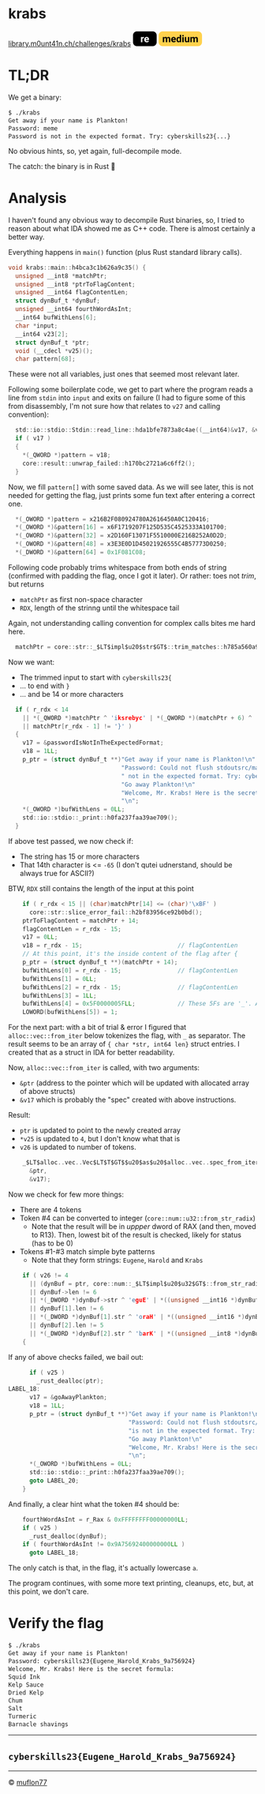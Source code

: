# krabs

[library.m0unt41n.ch/challenges/krabs](https://library.m0unt41n.ch/challenges/krabs) ![](../../resources/re.svg) ![](../../resources/medium.svg) 

# TL;DR

We get a binary:

```
$ ./krabs 
Get away if your name is Plankton!
Password: meme
Password is not in the expected format. Try: cyberskills23{...}
```

No obvious hints, so, yet again, full-decompile mode.

The catch: the binary is in Rust &#128578;

# Analysis

I haven't found any obvious way to decompile Rust binaries, so, I tried to reason
about what IDA showed me as C++ code. There is almost certainly a better way.

Everything happens in `main()` function (plus Rust standard library calls).

```c
void krabs::main::h4bca3c1b626a9c35() {
  unsigned __int8 *matchPtr;
  unsigned __int8 *ptrToFlagContent;
  unsigned __int64 flagContentLen;
  struct dynBuf_t *dynBuf;
  unsigned __int64 fourthWordAsInt;
  __int64 bufWithLens[6];
  char *input;
  __int64 v23[2];
  struct dynBuf_t *ptr;
  void (__cdecl *v25)();
  char pattern[68];
```

These were not all variables, just ones that seemed most relevant later.

Following some boilerplate code, we get to part where the program reads a line
from `stdin` into `input` and exits on failure (I had to figure some of this
from disassembly, I'm not sure how that relates to `v27` and calling convention):

```c
  std::io::stdio::Stdin::read_line::hda1bfe7873a8c4ae((__int64)&v17, &v27);
  if ( v17 )
  {
    *(_QWORD *)pattern = v18;
    core::result::unwrap_failed::h170bc2721a6c6ff2();
  }
```

Now, we fill `pattern[]` with some saved data. As we will see later, this is not
needed for getting the flag, just prints some fun text after entering a correct one.

```c
  *(_OWORD *)pattern = x216B2F080924780A2616450A0C120416;
  *(_OWORD *)&pattern[16] = x6F1719207F125D535C4525333A101700;
  *(_OWORD *)&pattern[32] = x2D160F13071F5510000E216B252A0D2D;
  *(_OWORD *)&pattern[48] = x3E3E0D1D45021926555C4B57773D0250;
  *(_DWORD *)&pattern[64] = 0x1F081C08;
```

Following code probably trims whitespace from both ends of string (confirmed with
padding the flag, once I got it later). Or rather: toes not *trim*, but returns

*   `matchPtr` as first non-space character
*   `RDX`, length of the strinng until the whitespace tail

Again, not understanding calling convention for complex calls bites me hard here.

```c
  matchPtr = core::str::_$LT$impl$u20$str$GT$::trim_matches::h785a560a9ba03b7e((unsigned __int8 *)input, v23[1], v3, v4);
```

Now we want:

*   The trimmed input to start with `cyberskills23{`
*   ... to end with `}`
*   ... and be 14 or more characters

```c
  if ( r_rdx < 14
    || *(_QWORD *)matchPtr ^ 'iksrebyc' | *(_QWORD *)(matchPtr + 6) ^ '{32sllik'
    || matchPtr[r_rdx - 1] != '}' )
  {
    v17 = &passwordIsNotInTheExpectedFormat;
    v18 = 1LL;
    p_ptr = (struct dynBuf_t **)"Get away if your name is Plankton!\n"
                                "Password: Could not flush stdoutsrc/main.rsInput couldn't be read from stdin.Password is"
                                " not in the expected format. Try: cyberskills23{...}\n"
                                "Go away Plankton!\n"
                                "Welcome, Mr. Krabs! Here is the secret formula:\n"
                                "\n";
    *(_OWORD *)bufWithLens = 0LL;
    std::io::stdio::_print::h0fa237faa39ae709();
  }
```

If above test passed, we now check if:

*   The string has 15 or more characters
*   That 14th character is &lt;= `-65` (I don't qutei udnerstand, should be always true for ASCII?)

BTW, `RDX` still contains the length of the input at this point

```c
    if ( r_rdx < 15 || (char)matchPtr[14] <= (char)'\xBF' )
      core::str::slice_error_fail::h2bf83956ce92b0bd();
    ptrToFlagContent = matchPtr + 14;
    flagContentLen = r_rdx - 15;
    v17 = 0LL;
    v18 = r_rdx - 15;                           // flagContentLen
    // At this point, it's the inside content of the flag after {
    p_ptr = (struct dynBuf_t **)(matchPtr + 14);
    bufWithLens[0] = r_rdx - 15;                // flagContentLen
    bufWithLens[1] = 0LL;
    bufWithLens[2] = r_rdx - 15;                // flagContentLen
    bufWithLens[3] = 1LL;
    bufWithLens[4] = 0x5F0000005FLL;            // These 5Fs are '_'. A hint for spec_from_iter below!
    LOWORD(bufWithLens[5]) = 1;
```

For the next part: with a bit of trial &amp; error I figured that
`alloc::vec::from_iter` below tokenizes the flag, with `_` as separator.
The result seems to be an array of `{ char *str, int64 len}` struct entries.
I created that as a struct in IDA for better readability.

Now, `alloc::vec::from_iter` is called, with two arguments:

*   `&ptr` (address to the pointer which will be updated with allocated array of above structs)
*   `&v17` which is probably the "spec" created with above instructions.

Result:

*   `ptr` is updated to point to the newly created array
*   `*v25` is updated to `4`, but I don't know what that is
*   `v26` is updated to number of tokens.

```c
    _$LT$alloc..vec..Vec$LT$T$GT$$u20$as$u20$alloc..vec..spec_from_iter..SpecFromIter$LT$T$C$I$GT$$GT$::from_iter::h3b6d0b4f7d0c206c(
      &ptr,
      &v17);
```

Now we check for few more things:

*   There are 4 tokens
*   Token #4 can be converted to integer (`core::num::u32::from_str_radix`)
    *   Note that the result will be in *uppper* dword of RAX (and then, moved to R13).
        Then, lowest bit of the result is checked, likely for status (has to be 0)
*   Tokens #1-#3 match simple byte patterns
    *   Note that they form strings: `Eugene`, `Harold` and `Krabs`

```c
    if ( v26 != 4
      || (dynBuf = ptr, core::num::_$LT$impl$u20$u32$GT$::from_str_radix::h1017d546e426c0f3(), (r_Rax & 1) != 0)
      || dynBuf->len != 6
      || *(_DWORD *)dynBuf->str ^ 'eguE' | *((unsigned __int16 *)dynBuf->str + 2) ^ 'en'
      || dynBuf[1].len != 6
      || *(_DWORD *)dynBuf[1].str ^ 'oraH' | *((unsigned __int16 *)dynBuf[1].str + 2) ^ 'dl'
      || dynBuf[2].len != 5
      || *(_DWORD *)dynBuf[2].str ^ 'barK' | *((unsigned __int8 *)dynBuf[2].str + 4) ^ 's' )
    {
```

If any of above checks failed, we bail out:

```c
      if ( v25 )
        _rust_dealloc(ptr);
LABEL_18:
      v17 = &goAwayPlankton;
      v18 = 1LL;
      p_ptr = (struct dynBuf_t **)"Get away if your name is Plankton!\n"
                                  "Password: Could not flush stdoutsrc/main.rsInput couldn't be read from stdin.Password "
                                  "is not in the expected format. Try: cyberskills23{...}\n"
                                  "Go away Plankton!\n"
                                  "Welcome, Mr. Krabs! Here is the secret formula:\n"
                                  "\n";
      *(_OWORD *)bufWithLens = 0LL;
      std::io::stdio::_print::h0fa237faa39ae709();
      goto LABEL_20;
    }
```

And finally, a clear hint what the token #4 should be:

```c
    fourthWordAsInt = r_Rax & 0xFFFFFFFF00000000LL;
    if ( v25 )
      _rust_dealloc(dynBuf);
    if ( fourthWordAsInt != 0x9A75692400000000LL )
      goto LABEL_18;
```

The only catch is that, in the flag, it's actually lowercase `a`.

The program continues, with some more text printing, cleanups, etc, but, at this point,
we don't care.

# Verify the flag

```
$ ./krabs 
Get away if your name is Plankton!
Password: cyberskills23{Eugene_Harold_Krabs_9a756924}
Welcome, Mr. Krabs! Here is the secret formula:
Squid Ink
Kelp Sauce
Dried Kelp
Chum
Salt
Turmeric
Barnacle shavings
```

---

## `cyberskills23{Eugene_Harold_Krabs_9a756924}`


<hr>

&copy; [muflon77](https://library.m0unt41n.ch/players/805ae1c8-9fe4-5816-b4a4-5057fa6eedb1)
